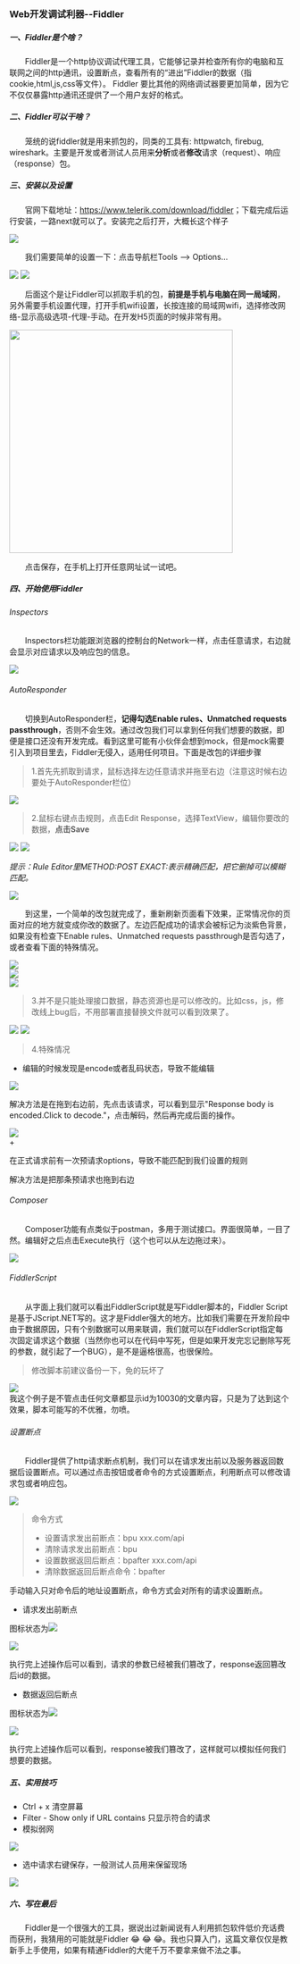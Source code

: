 ### Web开发调试利器--Fiddler
##### 一、Fiddler是个啥？
<p style="text-indent:2em">
  Fiddler是一个http协议调试代理工具，它能够记录并检查所有你的电脑和互联网之间的http通讯，设置断点，查看所有的“进出”Fiddler的数据（指cookie,html,js,css等文件）。 Fiddler 要比其他的网络调试器要更加简单，因为它不仅仅暴露http通讯还提供了一个用户友好的格式。
</p>

##### 二、Fiddler可以干啥？
<p style="text-indent:2em">
  笼统的说fiddler就是用来抓包的，同类的工具有: httpwatch, firebug, wireshark。主要是开发或者测试人员用来<b>分析</b>或者<b>修改</b>请求（request）、响应（response）包。
</p>

##### 三、安装以及设置
<p style="text-indent:2em">
  官网下载地址：<a href="https://www.telerik.com/download/fiddler" target="_blank">https://www.telerik.com/download/fiddler</a>；下载完成后运行安装，一路next就可以了。安装完之后打开，大概长这个样子
</p>
  <img src="https://861621821.github.io/xilan-docs/static/img/fiddler/全界面.png" style="background: url('https://861621821.github.io/xilan-docs/static/img/图片加载中.png')">
<p style="text-indent:2em">
  我们需要简单的设置一下：点击导航栏Tools --> Options...<br>
</p>
  <img src="https://861621821.github.io/xilan-docs/static/img/fiddler/设置1.png" style="background: url('https://861621821.github.io/xilan-docs/static/img/图片加载中.png')">
  <img src="https://861621821.github.io/xilan-docs/static/img/fiddler/设置2.png" style="background: url('https://861621821.github.io/xilan-docs/static/img/图片加载中.png')"><br>
<p style="text-indent:2em">
  后面这个是让Fiddler可以抓取手机的包，<b>前提是手机与电脑在同一局域网</b>，另外需要手机设置代理，打开手机wifi设置，长按连接的局域网wifi，选择修改网络-显示高级选项-代理-手动。在开发H5页面的时候非常有用。<br>
</p>
  <img src="https://861621821.github.io/xilan-docs/static/img/fiddler/手机代理.jpg" style="width: 400px" style="background: url('https://861621821.github.io/xilan-docs/static/img/图片加载中.png')"><br>
<p style="text-indent:2em">
  点击保存，在手机上打开任意网址试一试吧。    
</p>

##### 四、开始使用Fiddler
###### Inspectors
<p style="text-indent:2em">
  Inspectors栏功能跟浏览器的控制台的Network一样，点击任意请求，右边就会显示对应请求以及响应包的信息。
</p>
  <img src="https://861621821.github.io/xilan-docs/static/img/fiddler/inspectors.png" style="background: url('https://861621821.github.io/xilan-docs/static/img/图片加载中.png')"><br>

###### AutoResponder
<p style="text-indent:2em">
  切换到AutoResponder栏，<b>记得勾选Enable rules、Unmatched requests passthrough</b>，否则不会生效。通过改包我们可以拿到任何我们想要的数据，即便是接口还没有开发完成。看到这里可能有小伙伴会想到mock，但是mock需要引入到项目里去，Fiddler无侵入，适用任何项目。下面是改包的详细步骤
</p>  
  
> 1.首先先抓取到请求，鼠标选择左边任意请求并拖至右边（注意这时候右边要处于AutoResponder栏位）  

  <img src="https://861621821.github.io/xilan-docs/static/img/fiddler/改包步骤1.png" style="background: url('https://861621821.github.io/xilan-docs/static/img/图片加载中.png')"><br>  

> 2.鼠标右键点击规则，点击Edit Response，选择TextView，编辑你要改的数据，<strong>点击Save</strong>

  <img src="https://861621821.github.io/xilan-docs/static/img/fiddler/改包步骤3.png" style="background: url('https://861621821.github.io/xilan-docs/static/img/图片加载中.png')">
  <img src="https://861621821.github.io/xilan-docs/static/img/fiddler/改包步骤2.png" style="background: url('https://861621821.github.io/xilan-docs/static/img/图片加载中.png')"><br>  

_提示：Rule Editor里METHOD:POST EXACT:表示精确匹配，把它删掉可以模糊匹配。_

  <img src="https://861621821.github.io/xilan-docs/static/img/fiddler/精确匹配.png" style="background: url('https://861621821.github.io/xilan-docs/static/img/图片加载中.png')"><br>
<p style="text-indent:2em">
  到这里，一个简单的改包就完成了，重新刷新页面看下效果，正常情况你的页面对应的地方就变成你改的数据了。左边匹配成功的请求会被标记为淡紫色背景，如果没有检查下Enable rules、Unmatched requests passthrough是否勾选了，或者查看下面的特殊情况。
</p>
<img src="https://861621821.github.io/xilan-docs/static/img/fiddler/改包成功.png" style="background: url('https://861621821.github.io/xilan-docs/static/img/图片加载中.png')"><br>
<img src="https://861621821.github.io/xilan-docs/static/img/fiddler/成功后的数据.png" style="background: url('https://861621821.github.io/xilan-docs/static/img/图片加载中.png')"><br>
<img src="https://861621821.github.io/xilan-docs/static/img/fiddler/控制台结果.png" style="background: url('https://861621821.github.io/xilan-docs/static/img/图片加载中.png')"><br>   
  
> 3.并不是只能处理接口数据，静态资源也是可以修改的。比如css，js，修改线上bug后，不用部署直接替换文件就可以看到效果了。

<img src="https://861621821.github.io/xilan-docs/static/img/fiddler/改包静态文件.png" style="background: url('https://861621821.github.io/xilan-docs/static/img/图片加载中.png')">  

<img src="https://861621821.github.io/xilan-docs/static/img/fiddler/css改包.png" style="background: url('https://861621821.github.io/xilan-docs/static/img/图片加载中.png')">

> 4.特殊情况
+ <p>编辑的时候发现是encode或者乱码状态，导致不能编辑</p>
<img src="https://861621821.github.io/xilan-docs/static/img/fiddler/乱码.png" style="background: url('https://861621821.github.io/xilan-docs/static/img/图片加载中.png')"><br>
<p>解决方法是在拖到右边前，先点击该请求，可以看到显示"Response body is encoded.Click to decode."，点击解码，然后再完成后面的操作。</p>
<img src="https://861621821.github.io/xilan-docs/static/img/fiddler/解码.png" style="background: url('https://861621821.github.io/xilan-docs/static/img/图片加载中.png')"><br>
+ <p>在正式请求前有一次预请求options，导致不能匹配到我们设置的规则</p>
<p>解决方法是把那条预请求也拖到右边 

###### Composer
<p style="text-indent:2em">
  Composer功能有点类似于postman，多用于测试接口。界面很简单，一目了然。编辑好之后点击Execute执行（这个也可以从左边拖过来）。
</p>  
<img src="https://861621821.github.io/xilan-docs/static/img/fiddler/composer.png" style="background: url('https://861621821.github.io/xilan-docs/static/img/图片加载中.png')"><br>  

###### FiddlerScript  
<p style="text-indent:2em">
  从字面上我们就可以看出FiddlerScript就是写Fiddler脚本的，Fiddler Script是基于JScript.NET写的。这才是Fiddler强大的地方。比如我们需要在开发阶段中由于数据原因，只有个别数据可以用来联调，我们就可以在FiddlerScript指定每次固定请求这个数据（当然你也可以在代码中写死，但是如果开发完忘记删除写死的参数，就引起了一个BUG），是不是逼格很高，也很保险。
</p>  

>  修改脚本前建议备份一下，免的玩坏了<br>  

<img src="https://861621821.github.io/xilan-docs/static/img/fiddler/script1.png" style="background: url('https://861621821.github.io/xilan-docs/static/img/图片加载中.png')"><br> 
我这个例子是不管点击任何文章都显示id为10030的文章内容，只是为了达到这个效果，脚本可能写的不优雅，勿喷。
###### 设置断点
<p style="text-indent:2em">
  Fiddler提供了http请求断点机制，我们可以在请求发出前以及服务器返回数据后设置断点。可以通过点击按钮或者命令的方式设置断点，利用断点可以修改请求包或者响应包。
</p>    

<img src="https://861621821.github.io/xilan-docs/static/img/fiddler/断点0.png" style="background: url('https://861621821.github.io/xilan-docs/static/img/图片加载中.png')">  

>  命令方式  
> + 设置请求发出前断点：bpu xxx.com/api
> + 清除请求发出前断点：bpu 
> + 设置数据返回后断点：bpafter xxx.com/api
> + 清除数据返回后断点命令：bpafter 

手动输入只对命令后的地址设置断点，命令方式会对所有的请求设置断点。

+ 请求发出前断点  

图标状态为<img src="https://861621821.github.io/xilan-docs/static/img/fiddler/前.png" class="nowh">  

<img src="https://861621821.github.io/xilan-docs/static/img/fiddler/断点3.png" style="background: url('https://861621821.github.io/xilan-docs/static/img/图片加载中.png')">  

执行完上述操作后可以看到，请求的参数已经被我们篡改了，response返回篡改后id的数据。

+ 数据返回后断点  

图标状态为<img src="https://861621821.github.io/xilan-docs/static/img/fiddler/后.png" class="nowh">  

<img src="https://861621821.github.io/xilan-docs/static/img/fiddler/断点4.png" style="background: url('https://861621821.github.io/xilan-docs/static/img/图片加载中.png')">  

执行完上述操作后可以看到，response被我们篡改了，这样就可以模拟任何我们想要的数据。

##### 五、实用技巧
+ Ctrl + x 清空屏幕
+ Filter - Show only if URL contains 只显示符合的请求
+ 模拟弱网  

<img src="https://861621821.github.io/xilan-docs/static/img/fiddler/弱网.png" style="background: url('https://861621821.github.io/xilan-docs/static/img/图片加载中.png')"><br>
+ 选中请求右键保存，一般测试人员用来保留现场  

<img src="https://861621821.github.io/xilan-docs/static/img/fiddler/保存.png" style="background: url('https://861621821.github.io/xilan-docs/static/img/图片加载中.png')"><br> 
##### 六、写在最后
<p style="text-indent:2em">
  Fiddler是一个很强大的工具，据说出过新闻说有人利用抓包软件低价充话费而获刑，我猜用的可能就是Fiddler 😂 😂 😂。我也只算入门，这篇文章仅仅是教新手上手使用，如果有精通Fiddler的大佬千万不要拿来做不法之事。
</p> 
